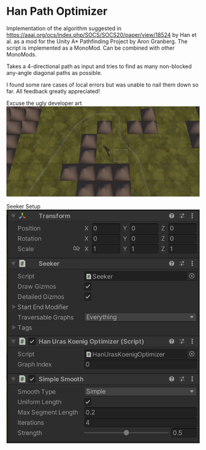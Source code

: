 # Han Path Optimizer

Implementation of the algorithm suggested in https://aaai.org/ocs/index.php/SOCS/SOCS20/paper/view/18524 by Han et al. as a mod for the Unity A* Pathfinding Project by Aron Granberg. The script is implemented as a MonoMod. Can be combined with other MonoMods.

Takes a 4-directional path as input and tries to find as many non-blocked any-angle diagonal paths as possible.

I found some rare cases of local errors but was unable to nail them down so far. 
All feedback greatly appreciated!

Excuse the ugly developer art
![alt text](/mod-example.png)

Seeker Setup
![alt text](/setup-example.png)
